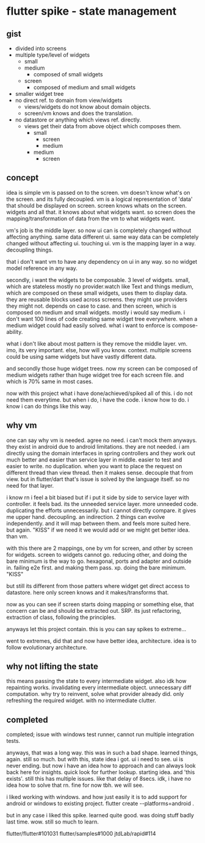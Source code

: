 # flutter spike - state management

## gist

- divided into screens
- multiple type/level of widgets
  - small
  - medium
    - composed of small widgets
  - screen
    - composed of medium and small widgets
- smaller widget tree
- no direct ref. to domain from view/widgets
  - views/widgets do not know about domain objects.
  - screen/vm knows and does the translation.
- no datastore or anything which views ref. directly.
  - views get their data from above object which composes them.
    - small
      - screen
      - medium
    - medium
      - screen

## concept

idea is simple vm is passed on to the screen.
vm doesn't know what's on the screen. and its fully decoupled.
vm is a logical representation of 'data' that should be displayed on screen.
screen knows whats on the screen. widgets and all that.
it knows about what widgets want.
so screen does the mapping/transformation of data from the vm to what widgets want.

vm's job is the middle layer. so now ui can is completely changed without affecting anything.
same data different ui.
same way data can be completely changed without affecting ui. touching ui.
vm is the mapping layer in a way. decoupling things.

that i don't want vm to have any dependency on ui in any way.
so no widget model reference in any way.

secondly, i want the widgets to be composable.
3 level of widgets.
small, which are stateless mostly no provider.watch like Text and things
medium, which are composed on these small widgets, uses them to display data.
they are reusable blocks used across screens. they might use providers they might not.
depends on case to case.
and then screen, which is composed on medium and small widgets. mostly i would say medium.
i don't want 100 lines of code creating same widget tree everywhere. when a medium widget could had
easily solved.
what i want to enforce is compose-ability.

what i don't like about most pattern is they remove the middle layer. vm.
imo, its very important.
else, how will you know. context.
multiple screens could be using same widgets but have vastly different data.

and secondly those huge widget trees.
now my screen can be composed of medium widgets rather than huge widget tree for each screen file.
and which is 70% same in most cases.

now with this project what i have done/achieved/spiked all of this.
i do not need them everytime. but when i do, i have the code. i know how to do.
i know i can do things like this way.

## why vm

one can say why vm is needed.
agree no need.
i can't mock them anyways.
they exist in android due to android limitations. they are not needed.
i am directly using the domain interfaces in spring controllers and
they work out much better and easier than service layer in middle.
easier to test and easier to write. no duplication.
when you want to place the request on different thread than view thread. then it makes sense.
decouple that from view.
but in flutter/dart that's issue is solved by the language itself.
so no need for that layer.

i know rn i feel a bit biased but if i put it side by side to service layer with controller.
it feels bad. its the unneeded service layer. more unneeded code. duplicating the efforts
unnecessarily.
but i cannot directly compare. it gives me upper hand.
decoupling. an indirection. 2 things can evolve independently.
and it will map between them.
and feels more suited here.
but again. "KISS"
if we need it we would add or we might get better idea. than vm.

with this there are 2 mappings, one by vm for screen, and other by screen for widgets.
screen to widgets cannot go. reducing other, and doing the bare minimum is the way to go.
hexagonal, ports and adapter and outside in. failing e2e first. and making them pass. xp.
doing the bare minimum.
"KISS"

but still its different from those patters where widget get direct access to datastore.
here only screen knows and it makes/transforms that.

now as you can see if screen starts doing mapping or something else, that concern can be and should
be extracted out.
SRP.
its just refactoring, extraction of class, following the principles.

anyways let this project contain. this is you can say spikes to extreme...

went to extremes, did that and now have better idea, architecture.
idea is to follow evolutionary architecture.


## why not lifting the state 

this means passing the state to every intermediate widget. also idk how repainting works. invalidating every intermediate object. unnecessary diff computation.
why try to reinvent, solve what provider already did.
only refreshing the required widget. with no intermediate clutter. 


## completed

completed; issue with windows test runner, cannot run multiple integration tests.

anyways, that was a long way. this was in such a bad shape. learned things, again. still so much.
but with this, state idea i got. ui i need to see. ui is never ending. but now i have an idea how to approach and can always look back here for insights. quick look for further lookup. starting idea. and 'this exists'.
still this has multiple issues. like that delay of 8secs. idk, i have no idea how to solve that rn. fine for now tbh.
we will see.

i liked working with windows.
and how just easily it is to add support for android or windows to existing project. flutter create --platforms=android .

but in any case i liked this spike. learned quite good. was doing stuff badly last time. wow.
still so much to learn.

flutter/flutter#101031
flutter/samples#1000
jtdLab/rapid#114
